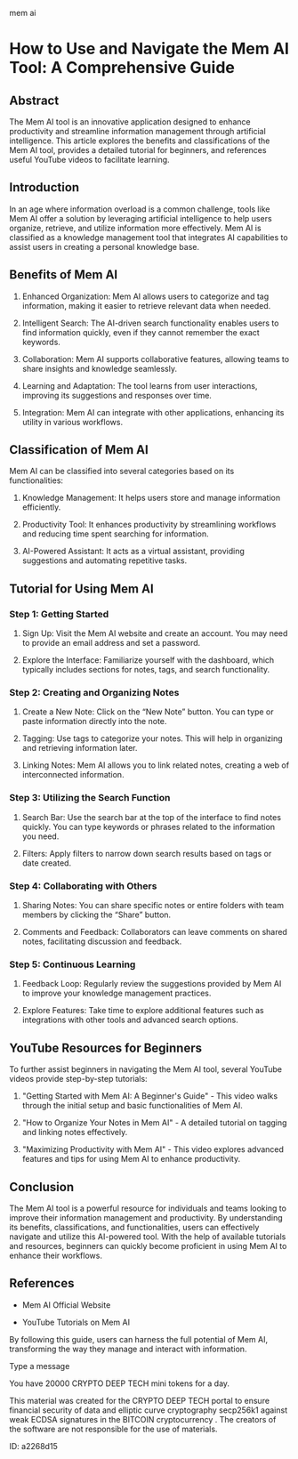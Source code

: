 mem ai
# How to Use and Navigate the Mem AI Tool: A Comprehensive Guide



## Abstract



The Mem AI tool is an innovative application designed to enhance productivity and streamline information management through artificial intelligence. This article explores the benefits and classifications of the Mem AI tool, provides a detailed tutorial for beginners, and references useful YouTube videos to facilitate learning.



## Introduction



In an age where information overload is a common challenge, tools like Mem AI offer a solution by leveraging artificial intelligence to help users organize, retrieve, and utilize information more effectively. Mem AI is classified as a knowledge management tool that integrates AI capabilities to assist users in creating a personal knowledge base.



## Benefits of Mem AI



1. Enhanced Organization: Mem AI allows users to categorize and tag information, making it easier to retrieve relevant data when needed.

2. Intelligent Search: The AI-driven search functionality enables users to find information quickly, even if they cannot remember the exact keywords.

3. Collaboration: Mem AI supports collaborative features, allowing teams to share insights and knowledge seamlessly.

4. Learning and Adaptation: The tool learns from user interactions, improving its suggestions and responses over time.

5. Integration: Mem AI can integrate with other applications, enhancing its utility in various workflows.



## Classification of Mem AI



Mem AI can be classified into several categories based on its functionalities:



1. Knowledge Management: It helps users store and manage information efficiently.

2. Productivity Tool: It enhances productivity by streamlining workflows and reducing time spent searching for information.

3. AI-Powered Assistant: It acts as a virtual assistant, providing suggestions and automating repetitive tasks.



## Tutorial for Using Mem AI



### Step 1: Getting Started



1. Sign Up: Visit the Mem AI website and create an account. You may need to provide an email address and set a password.

2. Explore the Interface: Familiarize yourself with the dashboard, which typically includes sections for notes, tags, and search functionality.



### Step 2: Creating and Organizing Notes



1. Create a New Note: Click on the “New Note” button. You can type or paste information directly into the note.

2. Tagging: Use tags to categorize your notes. This will help in organizing and retrieving information later.

3. Linking Notes: Mem AI allows you to link related notes, creating a web of interconnected information.



### Step 3: Utilizing the Search Function



1. Search Bar: Use the search bar at the top of the interface to find notes quickly. You can type keywords or phrases related to the information you need.

2. Filters: Apply filters to narrow down search results based on tags or date created.



### Step 4: Collaborating with Others



1. Sharing Notes: You can share specific notes or entire folders with team members by clicking the “Share” button.

2. Comments and Feedback: Collaborators can leave comments on shared notes, facilitating discussion and feedback.



### Step 5: Continuous Learning



1. Feedback Loop: Regularly review the suggestions provided by Mem AI to improve your knowledge management practices.

2. Explore Features: Take time to explore additional features such as integrations with other tools and advanced search options.



## YouTube Resources for Beginners



To further assist beginners in navigating the Mem AI tool, several YouTube videos provide step-by-step tutorials:



1. "Getting Started with Mem AI: A Beginner's Guide" - This video walks through the initial setup and basic functionalities of Mem AI.

2. "How to Organize Your Notes in Mem AI" - A detailed tutorial on tagging and linking notes effectively.

3. "Maximizing Productivity with Mem AI" - This video explores advanced features and tips for using Mem AI to enhance productivity.



## Conclusion



The Mem AI tool is a powerful resource for individuals and teams looking to improve their information management and productivity. By understanding its benefits, classifications, and functionalities, users can effectively navigate and utilize this AI-powered tool. With the help of available tutorials and resources, beginners can quickly become proficient in using Mem AI to enhance their workflows.



## References



- Mem AI Official Website

- YouTube Tutorials on Mem AI



By following this guide, users can harness the full potential of Mem AI, transforming the way they manage and interact with information.



Type a message

You have 20000 CRYPTO DEEP TECH mini tokens for a day.


This material was created for the  CRYPTO DEEP TECH portal  to ensure financial security of data and elliptic curve cryptography  secp256k1 against weak ECDSA  signatures   in the  BITCOIN cryptocurrency . The creators of the software are not responsible for the use of materials.

 ID: a2268d15
